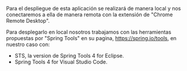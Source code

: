 Para el despliegue de esta aplicación se realizará de manera local y nos conectaremos a ella de manera remota con la extensión de "Chrome Remote Desktop".

Para desplegarlo en local nosotros trabajamos con las herramientas propuestas por "Spring Tools" en su pagina, https://spring.io/tools, en nuestro caso con:

- STS, la version de Spring Tools 4 for Eclipse.
- Spring Tools 4 for Visual Studio Code.